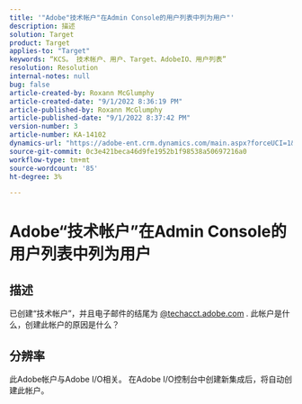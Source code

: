 ```yaml
---
title: '"Adobe"技术帐户"在Admin Console的用户列表中列为用户"'
description: 描述
solution: Target
product: Target
applies-to: "Target"
keywords: “KCS。 技术帐户、用户、Target、AdobeIO、用户列表”
resolution: Resolution
internal-notes: null
bug: false
article-created-by: Roxann McGlumphy
article-created-date: "9/1/2022 8:36:19 PM"
article-published-by: Roxann McGlumphy
article-published-date: "9/1/2022 8:37:42 PM"
version-number: 3
article-number: KA-14102
dynamics-url: "https://adobe-ent.crm.dynamics.com/main.aspx?forceUCI=1&pagetype=entityrecord&etn=knowledgearticle&id=31fe9eb6-352a-ed11-9db1-002248086a27"
source-git-commit: 0c3e421beca46d9fe1952b1f98538a50697216a0
workflow-type: tm+mt
source-wordcount: '85'
ht-degree: 3%

---
```


# Adobe“技术帐户”在Admin Console的用户列表中列为用户

## 描述


已创建“技术帐户”，并且电子邮件的结尾为 [@techacct.adobe.com](http://techacct.adobe.com) . 此帐户是什么，创建此帐户的原因是什么？


## 分辨率


此Adobe帐户与Adobe I/O相关。 在Adobe I/O控制台中创建新集成后，将自动创建此帐户。
